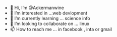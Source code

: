 - 👋 Hi, I’m @Ackermanwine
- 👀 I’m interested in ...web devlopment
- 🌱 I’m currently learning ... science info
- 💞️ I’m looking to collaborate on ... linux
- 📫 How to reach me ... in facebook , inta or gmail

<!---
Ackermanwine/Ackermanwine is a ✨ special ✨ repository because its `README.md` (this file) appears on your GitHub profile.
You can click the Preview link to take a look at your changes.
--->
